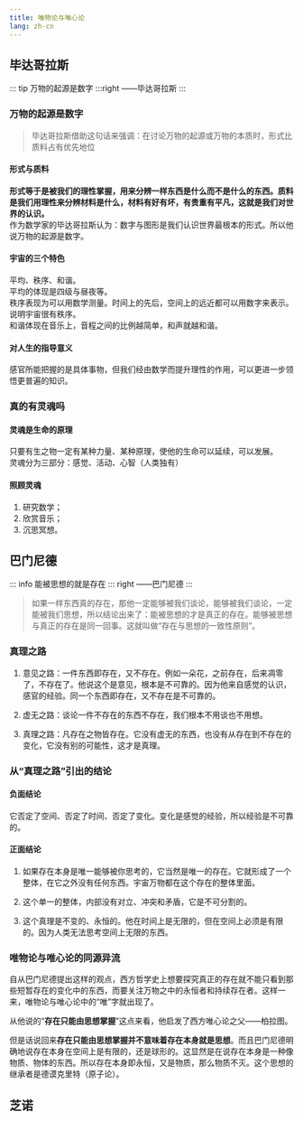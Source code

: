 ```yaml
---
title: 唯物论与唯心论
lang: zh-cn
---
```


## 毕达哥拉斯

::: tip
万物的起源是数字
:::right
——毕达哥拉斯
:::

### 万物的起源是数字

> 毕达哥拉斯借助这句话来强调：在讨论万物的起源或万物的本质时，形式比质料占有优先地位

#### 形式与质料

**形式等于是被我们的理性掌握，用来分辨一样东西是什么而不是什么的东西。质料是我们用理性来分辨材料是什么，材料有好有坏，有贵重有平凡，这就是我们对世界的认识。**  
作为数学家的毕达哥拉斯认为：数字与图形是我们认识世界最根本的形式。所以他说万物的起源是数字。

#### 宇宙的三个特色

平均、秩序、和谐。  
平均的体现是四级与昼夜等。  
秩序表现为可以用数学测量。时间上的先后，空间上的远近都可以用数字来表示。说明宇宙很有秩序。  
和谐体现在音乐上，音程之间的比例越简单，和声就越和谐。  

#### 对人生的指导意义

感官所能把握的是具体事物，但我们经由数学而提升理性的作用，可以更进一步领悟更普遍的知识。

### 真的有灵魂吗

#### 灵魂是生命的原理

只要有生之物一定有某种力量、某种原理，使他的生命可以延续，可以发展。  
灵魂分为三部分：感觉、活动、心智（人类独有）

#### 照顾灵魂

1. 研究数学；
2. 欣赏音乐；
3. 沉思冥想。  

## 巴门尼德

::: info
能被思想的就是存在
::: right
——巴门尼德
:::

> 如果一样东西真的存在，那他一定能够被我们谈论，能够被我们谈论，一定能被我们思想，所以结论出来了：能被思想的才是真正的存在。能够被思想与真正的存在是同一回事。这就叫做“存在与思想的一致性原则”。

### 真理之路

1. 意见之路：一件东西即存在，又不存在。例如一朵花，之前存在，后来凋零了，不存在了。他说这个是意见，根本是不可靠的。因为他来自感觉的认识，感官的经验。同一个东西即存在，又不存在是不可靠的。  

2. 虚无之路：谈论一件不存在的东西不存在，我们根本不用谈也不用想。

3. 真理之路：凡存在之物皆存在。它没有虚无的东西，也没有从存在到不存在的变化，它没有别的可能性，这才是真理。

### 从“真理之路”引出的结论

#### 负面结论

它否定了空间、否定了时间、否定了变化。变化是感觉的经验，所以经验是不可靠的。

#### 正面结论

1. 如果存在本身是唯一能够被你思考的，它当然是唯一的存在。它就形成了一个整体，在它之外没有任何东西。宇宙万物都在这个存在的整体里面。  

2. 这个单一的整体，内部没有对立、冲突和矛盾，它是不可分割的。  

3. 这个真理是不变的、永恒的。他在时间上是无限的，但在空间上必须是有限的。因为人类无法思考空间上无限的东西。  

### 唯物论与唯心论的同源异流

自从巴门尼德提出这样的观点，西方哲学史上想要探究真正的存在就不能只看到那些短暂存在的变化中的东西，而要关注万物之中的永恒者和持续存在者。这样一来，唯物论与唯心论中的“唯”字就出现了。

从他说的“**存在只能由思想掌握**”这点来看，他启发了西方唯心论之父——柏拉图。  

但是话说回来**存在只能由思想掌握并不意味着存在本身就是思想**。而且巴门尼德明确地说存在本身在空间上是有限的，还是球形的。这显然是在说存在本身是一种像物质、物体的东西。所以存在本身即永恒，又是物质，那么物质不灭。这个思想的继承者是德谟克里特（原子论）。

## 芝诺




